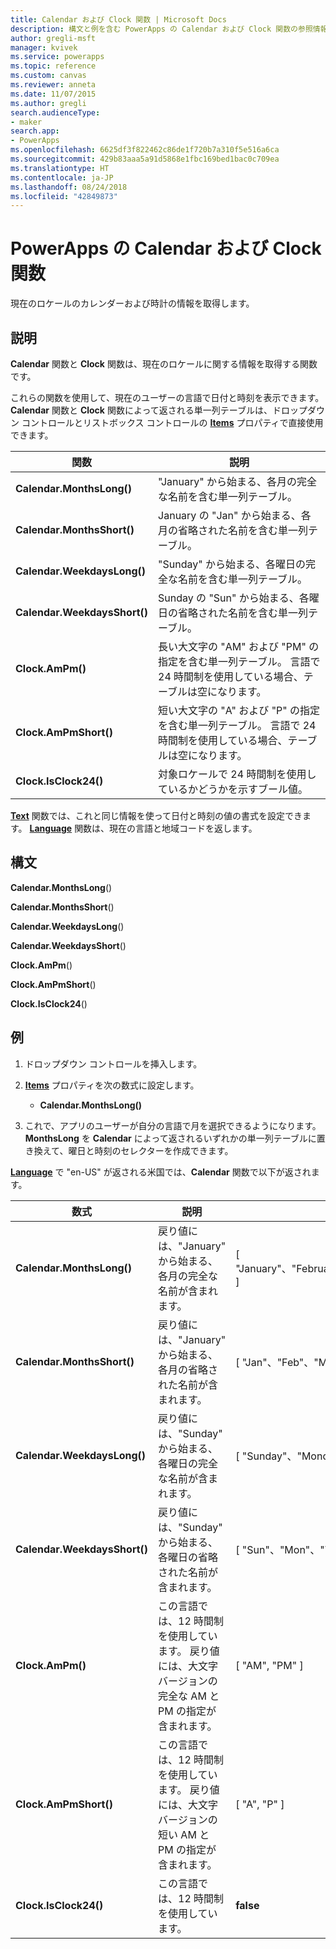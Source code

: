 ```yaml
---
title: Calendar および Clock 関数 | Microsoft Docs
description: 構文と例を含む PowerApps の Calendar および Clock 関数の参照情報
author: gregli-msft
manager: kvivek
ms.service: powerapps
ms.topic: reference
ms.custom: canvas
ms.reviewer: anneta
ms.date: 11/07/2015
ms.author: gregli
search.audienceType:
- maker
search.app:
- PowerApps
ms.openlocfilehash: 6625df3f822462c86de1f720b7a310f5e516a6ca
ms.sourcegitcommit: 429b83aaa5a91d5868e1fbc169bed1bac0c709ea
ms.translationtype: HT
ms.contentlocale: ja-JP
ms.lasthandoff: 08/24/2018
ms.locfileid: "42849873"
---
```

# <a name="calendar-and-clock-functions-in-powerapps"></a>PowerApps の Calendar および Clock 関数
現在のロケールのカレンダーおよび時計の情報を取得します。

## <a name="description"></a>説明
**Calendar** 関数と **Clock** 関数は、現在のロケールに関する情報を取得する関数です。

これらの関数を使用して、現在のユーザーの言語で日付と時刻を表示できます。  **Calendar** 関数と **Clock** 関数によって返される単一列テーブルは、ドロップダウン コントロールとリストボックス コントロールの **[Items](../controls/properties-core.md)** プロパティで直接使用できます。

| 関数 | 説明 |
| --- | --- |
| **Calendar.MonthsLong()** |"January" から始まる、各月の完全な名前を含む単一列テーブル。 |
| **Calendar.MonthsShort()** |January の "Jan" から始まる、各月の省略された名前を含む単一列テーブル。 |
| **Calendar.WeekdaysLong()** |"Sunday" から始まる、各曜日の完全な名前を含む単一列テーブル。 |
| **Calendar.WeekdaysShort()** |Sunday の "Sun" から始まる、各曜日の省略された名前を含む単一列テーブル。 |
| **Clock.AmPm()** |長い大文字の "AM" および "PM" の指定を含む単一列テーブル。  言語で 24 時間制を使用している場合、テーブルは空になります。 |
| **Clock.AmPmShort()** |短い大文字の "A" および "P" の指定を含む単一列テーブル。  言語で 24 時間制を使用している場合、テーブルは空になります。 |
| **Clock.IsClock24()** |対象ロケールで 24 時間制を使用しているかどうかを示すブール値。 |

**[Text](function-text.md)** 関数では、これと同じ情報を使って日付と時刻の値の書式を設定できます。  **[Language](function-language.md)** 関数は、現在の言語と地域コードを返します。

## <a name="syntax"></a>構文
**Calendar.MonthsLong**()

**Calendar.MonthsShort**()

**Calendar.WeekdaysLong**()

**Calendar.WeekdaysShort**()

**Clock.AmPm**()

**Clock.AmPmShort**()

**Clock.IsClock24**()

## <a name="examples"></a>例
1. ドロップダウン コントロールを挿入します。
2. **[Items](../controls/properties-core.md)** プロパティを次の数式に設定します。
   
   * **Calendar.MonthsLong()**
3. これで、アプリのユーザーが自分の言語で月を選択できるようになります。  **MonthsLong** を **Calendar** によって返されるいずれかの単一列テーブルに置き換えて、曜日と時刻のセレクターを作成できます。

**[Language](function-language.md)** で "en-US" が返される米国では、**Calendar** 関数で以下が返されます。

| 数式 | 説明 | 結果 |
| --- | --- | --- |
| **Calendar.MonthsLong()** |戻り値には、"January" から始まる、各月の完全な名前が含まれます。 |[ "January"、"February"、"March"、"April"、"May"、"June"、"July"、"August"、"September"、"October"、"November"、"December" ] |
| **Calendar.MonthsShort()** |戻り値には、"January" から始まる、各月の省略された名前が含まれます。 |[ "Jan"、"Feb"、"Mar"、"Apr"、"May"、"Jun"、"Jul"、"Aug"、"Sep"、"Oct"、"Nov"、"Dec" ] |
| **Calendar.WeekdaysLong()** |戻り値には、"Sunday" から始まる、各曜日の完全な名前が含まれます。 |[ "Sunday"、"Monday"、"Tuesday"、"Wednesday"、"Thursday"、"Friday"、"Saturday" ] |
| **Calendar.WeekdaysShort()** |戻り値には、"Sunday" から始まる、各曜日の省略された名前が含まれます。 |[ "Sun"、"Mon"、"Tue"、"Wed"、"Thu"、"Fri"、"Sat" ] |
| **Clock.AmPm()** |この言語では、12 時間制を使用しています。  戻り値には、大文字バージョンの完全な AM と PM の指定が含まれます。 |[ "AM", "PM" ] |
| **Clock.AmPmShort()** |この言語では、12 時間制を使用しています。  戻り値には、大文字バージョンの短い AM と PM の指定が含まれます。 |[ "A", "P" ] |
| **Clock.IsClock24()** |この言語では、12 時間制を使用しています。 |**false** |

